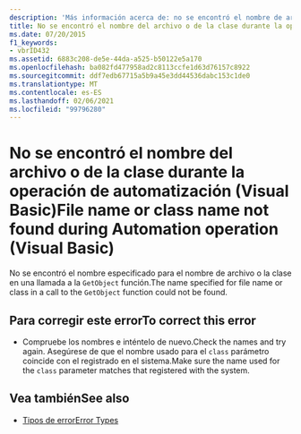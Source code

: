 ```yaml
---
description: 'Más información acerca de: no se encontró el nombre de archivo o el nombre de clase durante la operación de automatización (Visual Basic)'
title: No se encontró el nombre del archivo o de la clase durante la operación de Automation
ms.date: 07/20/2015
f1_keywords:
- vbrID432
ms.assetid: 6883c208-de5e-44da-a525-b50122e5a170
ms.openlocfilehash: ba082fd477958ad2c8113ccfe1d63d76157c8922
ms.sourcegitcommit: ddf7edb67715a5b9a45e3dd44536dabc153c1de0
ms.translationtype: MT
ms.contentlocale: es-ES
ms.lasthandoff: 02/06/2021
ms.locfileid: "99796280"
---
```

# <a name="file-name-or-class-name-not-found-during-automation-operation-visual-basic"></a><span data-ttu-id="5a7b0-103">No se encontró el nombre del archivo o de la clase durante la operación de automatización (Visual Basic)</span><span class="sxs-lookup"><span data-stu-id="5a7b0-103">File name or class name not found during Automation operation (Visual Basic)</span></span>

<span data-ttu-id="5a7b0-104">No se encontró el nombre especificado para el nombre de archivo o la clase en una llamada a la `GetObject` función.</span><span class="sxs-lookup"><span data-stu-id="5a7b0-104">The name specified for file name or class in a call to the `GetObject` function could not be found.</span></span>  
  
## <a name="to-correct-this-error"></a><span data-ttu-id="5a7b0-105">Para corregir este error</span><span class="sxs-lookup"><span data-stu-id="5a7b0-105">To correct this error</span></span>  
  
- <span data-ttu-id="5a7b0-106">Compruebe los nombres e inténtelo de nuevo.</span><span class="sxs-lookup"><span data-stu-id="5a7b0-106">Check the names and try again.</span></span> <span data-ttu-id="5a7b0-107">Asegúrese de que el nombre usado para el `class` parámetro coincide con el registrado en el sistema.</span><span class="sxs-lookup"><span data-stu-id="5a7b0-107">Make sure the name used for the `class` parameter matches that registered with the system.</span></span>  
  
## <a name="see-also"></a><span data-ttu-id="5a7b0-108">Vea también</span><span class="sxs-lookup"><span data-stu-id="5a7b0-108">See also</span></span>

- [<span data-ttu-id="5a7b0-109">Tipos de error</span><span class="sxs-lookup"><span data-stu-id="5a7b0-109">Error Types</span></span>](../../programming-guide/language-features/error-types.md)
